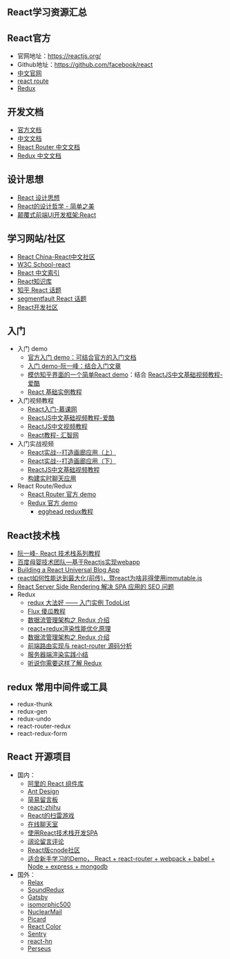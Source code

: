 ## React学习资源汇总

## React官方

- 官网地址：https://reactjs.org/
- Github地址：https://github.com/facebook/react
- [中文官网](https://react.docschina.org/)
- [react route](https://github.com/ReactTraining/react-router)
- [Redux](https://redux.js.org/)

## 开发文档

- [官方文档](https://facebook.github.io/react/docs/hello-world.html)
- [中文文档](https://doc.react-china.org/)
- [React Router 中文文档](https://react-guide.github.io/react-router-cn/)
- [Redux 中文文档](https://cn.redux.js.org/index.html)

## 设计思想

- [React 设计思想](https://github.com/react-guide/react-basic)
- [React的设计哲学 - 简单之美](http://www.infoq.com/cn/articles/react-art-of-simplity/)
- [颠覆式前端UI开发框架:React](http://www.infoq.com/cn/articles/subversion-front-end-ui-development-framework-react/)

## 学习网站/社区

- [React China-React中文社区](http://react-china.org/)
- [W3C School-react](https://www.w3cschool.cn/search?w=react)
- [React 中文索引](http://nav.react-china.org/)
- [React知识库](http://lib.csdn.net/base/react)
- [知乎 React 话题](https://www.zhihu.com/topic/20013159/hot)
- [segmentfault React 话题](https://segmentfault.com/t/react.js)
- [React开发社区](https://react.ctolib.com/)

## 入门

- 入门 demo
  - [官方入门 demo：可结合官方的入门文档](https://reactjs.org/tutorial/tutorial.html)
  - [入门 demo-阮一峰：结合入门文章](https://github.com/ruanyf/react-demos)
  - [模仿知乎界面的一个简单React demo](https://github.com/tsrot/react-zhihu)：结合 [ReactJS中文基础视频教程-爱酷](http://www.icoolxue.com/album/show/262)
  - [React 基础实例教程](https://www.cnblogs.com/imwtr/p/6278968.html)
- 入门视频教程
  - [React入门-慕课网](http://www.imooc.com/learn/504)
  - [ReactJS中文基础视频教程-爱酷](http://www.icoolxue.com/album/show/262)
  - [ReactJS中文视频教程](http://react-china.org/t/reactjs/584)
  - [React教程- 汇智网](http://www.hubwiz.com/course/552762019964049d1872fc88/?ch=alloyteam)
- 入门实战视频
  - [React实战--打造画廊应用（上）](http://www.imooc.com/learn/507)
  - [React实战--打造画廊应用（下）](http://www.imooc.com/learn/652)
  - [ReactJS中文基础视频教程](http://zexeo.com/course/56753a22b2b8de861c0d281a)
  - [构建实时聊天应用](http://zexeo.com/course/5672c2bd52b470c02bc28b6c)
- React Route/Redux
  - [React Router 官方 demo](https://github.com/reactjs/react-router-tutorial/tree/master/lessons)
  - [Redux 官方 demo](https://github.com/reduxjs/redux/tree/master/examples)
    - [egghead redux教程](https://egghead.io/courses/getting-started-with-redux)

## React技术栈

- [阮一峰- React 技术栈系列教程](http://www.ruanyifeng.com/blog/2016/09/react-technology-stack.html)
- [百度母婴技术团队—基于Reactjs实现webapp](https://github.com/my-fe/wiki/issues/1)
- [Building a React Universal Blog App](https://www.sitepoint.com/building-a-react-universal-blog-app-a-step-by-step-guide/)
- [react如何性能达到最大化(前传)，暨react为啥非得使用immutable.js](https://segmentfault.com/a/1190000004290333)
- [React Server Side Rendering 解决 SPA 应用的 SEO 问题](https://blog.coding.net/blog/React-Server-Side-Rendering-for-SPA-SEO)
- Redux
  - [redux 大法好 —— 入门实例 TodoList](http://qiutc.me/post/redux-%E5%A4%A7%E6%B3%95%E5%A5%BD-%E2%80%94%E2%80%94-%E5%85%A5%E9%97%A8%E5%AE%9E%E4%BE%8B-TodoList.html)
  - [Flux 傻瓜教程](https://zhuanlan.zhihu.com/p/19900243?columnSlug=FrontendMagazine)
  - [数据流管理架构之 Redux 介绍](http://www.alloyteam.com/2015/09/react-redux/)
  - [react+redux渲染性能优化原理](http://foio.github.io/react-redux-performance-boost/)
  - [数据流管理架构之 Redux 介绍](http://www.alloyteam.com/2015/09/react-redux/)
  - [前端路由实现与 react-router 源码分析](http://www.alloyteam.com/2016/05/router/)
  - [服务器端渲染实践小结](http://www.alloyteam.com/2015/10/8783/)
  - [听说你需要这样了解 Redux](https://github.com/rccoder/blog/issues/18)

## redux 常用中间件或工具
  
- redux-thunk
- redux-gen
- redux-undo
- react-router-redux
- react-redux-form

## React 开源项目

- 国内：
  - [阿里的 React 组件库](https://github.com/react-component)
  - [Ant Design](https://github.com/ant-design/ant-design)
  - [简易留言板](https://github.com/tsrot/react-demo)
  - [react-zhihu](https://github.com/tsrot/react-zhihu)
  - [React的扫雷游戏](https://github.com/cjohansen/react-sweeper)
  - [在线聊天室](https://github.com/redsx/CR)
  - [使用React技术栈开发SPA](https://github.com/JasonBai007/reactSPA)
  - [阔论留言评论](https://github.com/NumerHero/kuolun)
  - [React版cnode社区](https://github.com/lzxb/react-cnode)
  - [适合新手学习的Demo， React + react-router + webpack + babel + Node + express + mongodb](https://github.com/rongchanghai/justForYou)
- 国外：
  - [Relax](https://github.com/relax/relax)
  - [SoundRedux](https://github.com/andrewngu/sound-redux/)
  - [Gatsby](https://github.com/gatsbyjs/gatsby)
  - [isomorphic500](https://github.com/gpbl/isomorphic500)
  - [NuclearMail](https://github.com/ianobermiller/nuclearmail)
  - [Picard](https://github.com/Automattic/Picard)
  - [React Color](https://github.com/casesandberg/react-color)
  - [Sentry](https://github.com/getsentry/sentry/)
  - [react-hn](https://github.com/insin/react-hn)
  - [Perseus](https://github.com/khan/perseus)

